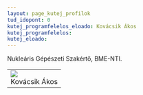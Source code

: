 ```yaml
---
layout: page_kutej_profilok
tud_idopont: 0
kutej_programfelelos_eloado: Kovácsik Ákos
kutej_programfelelos: 
kutej_eloado: 
---
```


Nukleáris Gépészeti Szakértő, BME-NTI.


 <table class="picture">
<tr>
<td>

<div class="gallery">
    <img src="images/kovacsik_akos.jpg" max-width="250" max-height="200">
  <div class="desc">Kovácsik Ákos</div>
</div>

</td>
</tr>
</table>
